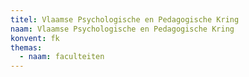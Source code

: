 ```yaml
---
titel: Vlaamse Psychologische en Pedagogische Kring
naam: Vlaamse Psychologische en Pedagogische Kring
konvent: fk
themas:
  - naam: faculteiten
---
```

